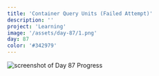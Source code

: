 ```yaml
---
title: 'Container Query Units (Failed Attempt)'
description: ''
project: 'Learning'
image: '/assets/day-87/1.png'
day: 87
color: '#342979'
---
```


![screenshot of Day 87 Progress](/assets/day-87/1.png)
